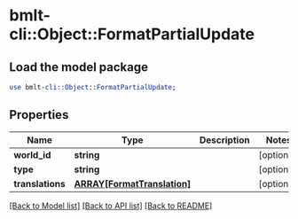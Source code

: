 # bmlt-cli::Object::FormatPartialUpdate

## Load the model package
```perl
use bmlt-cli::Object::FormatPartialUpdate;
```

## Properties
Name | Type | Description | Notes
------------ | ------------- | ------------- | -------------
**world_id** | **string** |  | [optional] 
**type** | **string** |  | [optional] 
**translations** | [**ARRAY[FormatTranslation]**](FormatTranslation.md) |  | [optional] 

[[Back to Model list]](../README.md#documentation-for-models) [[Back to API list]](../README.md#documentation-for-api-endpoints) [[Back to README]](../README.md)


